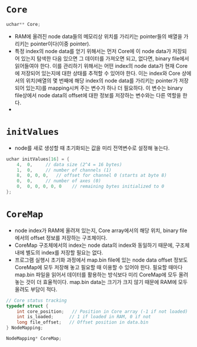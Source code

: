 # `Core`
```c
uchar** Core;
```
- RAM에 올려진 node data들의 메모리상 위치를 가리키는 pointer들의 배열을 가리키는 pointer이다(이중 pointer). 
- 특정 index의 node data를 얻기 위해서는 먼저 Core에 이 node data가 저장되어 있는지 탐색한 다음 있으면 그 데이터를 가져오면 되고, 없다면, binary file에서 읽어들여야 한다. 이를 관리하기 위해서는 어떤 index의 node data가 현재 Core에 저장되어 있는지에 대한 상태를 추적할 수 있어야 한다. 이는 index와 Core 상에서의 위치(배열의 몇 번째에 해당 index의 node data를 가리키는 pointer가 저장되어 있는지)를 mapping시켜 주는 변수가 하나 더 필요하다. 이 변수는 binary file상에서 node data의 offset에 대한 정보를 저장하는 변수와는 다른 역할을 한다. 
- 
# `initValues`
- node를 새로 생성할 때 초기화되는 값을 미리 전역변수로 설정해 놓는다. 
```c
uchar initValues[16] = {
    4,  0,     // data size (2^4 = 16 bytes)
    1,  0,     // number of channels (1)
    8,  0, 0, 0,   // offset for channel 0 (starts at byte 8)
    0,  0,     // number of axes (0)
    0,  0, 0, 0, 0, 0    // remaining bytes initialized to 0
};
```

# `CoreMap`
- node index가 RAM에 올려져 있는지, Core array에서의 해당 위치, binary file에서의 offset 정보를 저장하는 구조체이다. 
- CoreMap 구조체에서의 index는 node data의 index와 동일하기 때문에, 구조체 내에 별도의 index를 저장할 필요는 없다. 
- 프로그램 실행시 초기화 과정에서 map.bin file에 있는 node data offset 정보도 CoreMap에 모두 저장해 놓고 필요할 때 이용할 수 있어야 한다. 필요할 때마다 map.bin 파일을 읽어서 데이터를 활용하는 방식보다 미리 CoreMap에 모두 올려놓는 것이 더 효율적이다. map.bin data는 크기가 크지 않기 때문에 RAM에 모두 올려도 부담이 적다. 
```c
// Core status tracking
typedef struct {
    int core_position;   // Position in Core array (-1 if not loaded)
    int is_loaded;      // 1 if loaded in RAM, 0 if not
    long file_offset;   // Offset position in data.bin
} NodeMapping;

NodeMapping* CoreMap;
```